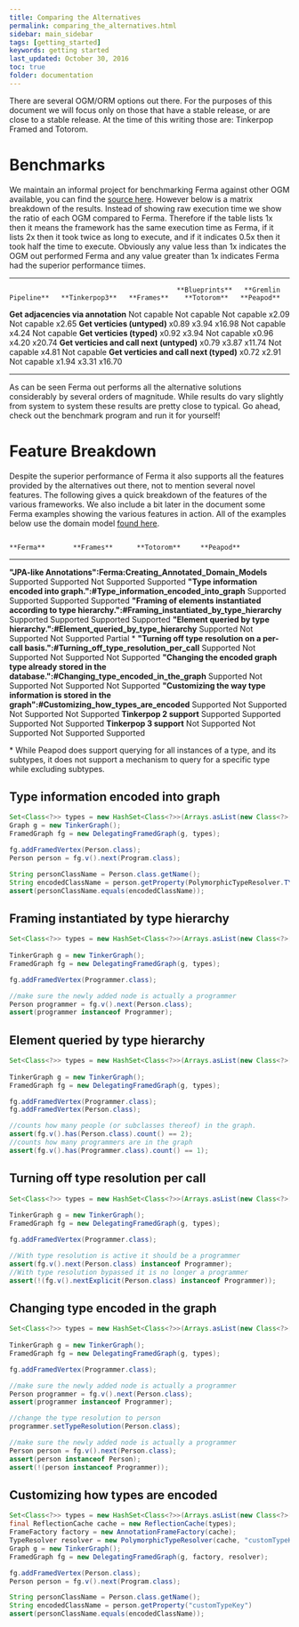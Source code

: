 ```yaml
---
title: Comparing the Alternatives
permalink: comparing_the_alternatives.html
sidebar: main_sidebar
tags: [getting_started]
keywords: getting started
last_updated: October 30, 2016
toc: true
folder: documentation
---
```


There are several OGM/ORM options out there. For the purposes of this
document we will focus only on those that have a stable release, or are
close to a stable release. At the time of this writing those are:
Tinkerpop Framed and Totorom.

Benchmarks
==========

We maintain an informal project for benchmarking Ferma against other OGM
available, you can find the [source
here](https://github.com/Syncleus/Ferma-benchmark). However below is a
matrix breakdown of the results. Instead of showing raw execution time
we show the ratio of each OGM compared to Ferma. Therefore if the table
lists 1x then it means the framework has the same execution time as
Ferma, if it lists 2x then it took twice as long to execute, and if it
indicates 0.5x then it took half the time to execute. Obviously any
value less than 1x indicates the OGM out performed Ferma and any value
greater than 1x indicates Ferma had the superior performance tiimes.

  ------------------------------------------- ---------------- ---------------------- ---------------- ------------- ------------- -------------
                                              **Blueprints**   **Gremlin Pipeline**   **Tinkerpop3**   **Frames**    **Totorom**   **Peapod**
  **Get adjacencies via annotation**          Not capable      Not capable            Not capable      x2.09         Not capable   x2.65
  **Get verticies (untyped)**                 x0.89            x3.94                  x16.98           Not capable   x4.24         Not capable
  **Get verticies (typed)**                   x0.92            x3.94                  Not capable      x0.96         x4.20         x20.74
  **Get verticies and call next (untyped)**   x0.79            x3.87                  x11.74           Not capable   x4.81         Not capable
  **Get verticies and call next (typed)**     x0.72            x2.91                  Not capable      x1.94         x3.31         x16.70
  ------------------------------------------- ---------------- ---------------------- ---------------- ------------- ------------- -------------

As can be seen Ferma out performs all the alternative solutions
considerably by several orders of magnitude. While results do vary
slightly from system to system these results are pretty close to
typical. Go ahead, check out the benchmark program and run it for
yourself!

Feature Breakdown
=================

Despite the superior performance of Ferma it also supports all the
features provided by the alternatives out there, not to mention several
novel features. The following gives a quick breakdown of the features of
the various frameworks. We also include a bit later in the document some
Ferma examples showing the various features in action. All of the
examples below use the domain model [found here](Ferma:Domain_Example).

                                                                                                                     **Ferma**       **Frames**      **Totorom**     **Peapod**
  ------------------------------------------------------------------------------------------------------------------ --------------- --------------- --------------- ---------------
  **"JPA-like Annotations":Ferma:Creating\_Annotated\_Domain\_Models**                                               Supported       Supported       Not Supported   Supported
  **"Type information encoded into graph.":\#Type\_information\_encoded\_into\_graph**                               Supported       Supported       Supported       Supported
  **"Framing of elements instantiated according to type hierarchy.":\#Framing\_instantiated\_by\_type\_hierarchy**   Supported       Supported       Supported       Supported
  **"Element queried by type hierarchy.":\#Element\_queried\_by\_type\_hierarchy**                                   Supported       Not Supported   Not Supported   Partial \*
  **"Turning off type resolution on a per-call basis.":\#Turning\_off\_type\_resolution\_per\_call**                  Supported       Not Supported   Not Supported   Not Supported
  **"Changing the encoded graph type already stored in the database.":\#Changing\_type\_encoded\_in\_the\_graph**    Supported       Not Supported   Not Supported   Not Supported
  **"Customizing the way type information is stored in the graph":\#Customizing\_how\_types\_are\_encoded**          Supported       Not Supported   Not Supported   Not Supported
  **Tinkerpop 2 support**                                                                                            Supported       Supported       Supported       Not Supported
  **Tinkerpop 3 support**                                                                                            Not Supported   Not Supported   Not Supported   Supported

\* While Peapod does support querying for all instances of a type, and
its subtypes, it does not support a mechanism to query for a specific
type while excluding subtypes.

Type information encoded into graph
-----------------------------------

```java
Set<Class<?>> types = new HashSet<Class<?>>(Arrays.asList(new Class<?>[]{Person.class}));
Graph g = new TinkerGraph();
FramedGraph fg = new DelegatingFramedGraph(g, types);

fg.addFramedVertex(Person.class);
Person person = fg.v().next(Program.class);

String personClassName = Person.class.getName();
String encodedClassName = person.getProperty(PolymorphicTypeResolver.TYPE_RESOLUTION_KEY)
assert(personClassName.equals(encodedClassName));
```

Framing instantiated by type hierarchy
--------------------------------------

```java
Set<Class<?>> types = new HashSet<Class<?>>(Arrays.asList(new Class<?>[]{Person.class,
                                                                         Programmer.class}));
TinkerGraph g = new TinkerGraph();
FramedGraph fg = new DelegatingFramedGraph(g, types);

fg.addFramedVertex(Programmer.class);

//make sure the newly added node is actually a programmer
Person programmer = fg.v().next(Person.class);
assert(programmer instanceof Programmer);
```

Element queried by type hierarchy
---------------------------------

```java
Set<Class<?>> types = new HashSet<Class<?>>(Arrays.asList(new Class<?>[]{Person.class,
                                                                         Programmer.class}));
TinkerGraph g = new TinkerGraph();
FramedGraph fg = new DelegatingFramedGraph(g, types);

fg.addFramedVertex(Programmer.class);
fg.addFramedVertex(Person.class);

//counts how many people (or subclasses thereof) in the graph.
assert(fg.v().has(Person.class).count() == 2);
//counts how many programmers are in the graph
assert(fg.v().has(Programmer.class).count() == 1);
```

Turning off type resolution per call
------------------------------------

```java
Set<Class<?>> types = new HashSet<Class<?>>(Arrays.asList(new Class<?>[]{Person.class,
                                                                         Programmer.class}));
TinkerGraph g = new TinkerGraph();
FramedGraph fg = new DelegatingFramedGraph(g, types);

fg.addFramedVertex(Programmer.class);

//With type resolution is active it should be a programmer
assert(fg.v().next(Person.class) instanceof Programmer);
//With type resolution bypassed it is no longer a programmer
assert(!(fg.v().nextExplicit(Person.class) instanceof Programmer));
```

Changing type encoded in the graph
----------------------------------

```java
Set<Class<?>> types = new HashSet<Class<?>>(Arrays.asList(new Class<?>[]{Person.class,
                                                                         Programmer.class}));
TinkerGraph g = new TinkerGraph();
FramedGraph fg = new DelegatingFramedGraph(g, types);

fg.addFramedVertex(Programmer.class);

//make sure the newly added node is actually a programmer
Person programmer = fg.v().next(Person.class);
assert(programmer instanceof Programmer);

//change the type resolution to person
programmer.setTypeResolution(Person.class);

//make sure the newly added node is actually a programmer
Person person = fg.v().next(Person.class);
assert(person instanceof Person);
assert(!(person instanceof Programmer));
```

Customizing how types are encoded
---------------------------------

```java
Set<Class<?>> types = new HashSet<Class<?>>(Arrays.asList(new Class<?>[]{Person.class}));
final ReflectionCache cache = new ReflectionCache(types);
FrameFactory factory = new AnnotationFrameFactory(cache);
TypeResolver resolver = new PolymorphicTypeResolver(cache, "customTypeKey");
Graph g = new TinkerGraph();
FramedGraph fg = new DelegatingFramedGraph(g, factory, resolver);

fg.addFramedVertex(Person.class);
Person person = fg.v().next(Program.class);

String personClassName = Person.class.getName();
String encodedClassName = person.getProperty("customTypeKey")
assert(personClassName.equals(encodedClassName));
```

